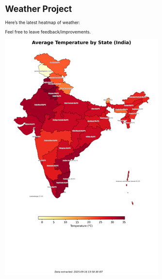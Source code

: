 # Weather Project

Here’s the latest heatmap of weather:

Feel free to leave feedback/improvements.

![India Heatmap](docs/assets/india_heatmap.png?v=C91DD0)
